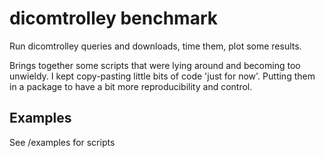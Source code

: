 # dicomtrolley benchmark

Run dicomtrolley queries and downloads, time them, plot some results.

Brings together some scripts that were lying around and becoming too unwieldy. I kept
copy-pasting little bits of code 'just for now'. Putting them in a package to have a bit more reproducibility and 
control. 

## Examples
See /examples for scripts